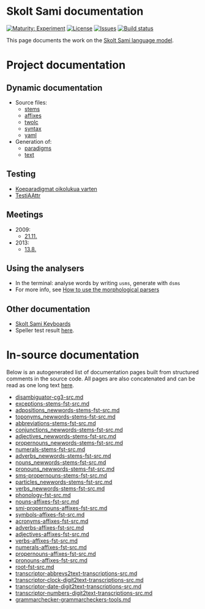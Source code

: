 # Skolt Sami documentation

[![Maturity: Experiment](https://img.shields.io/badge/Maturity-Experiment-black.svg)](https://giellalt.github.io/MaturityClassification.html)
[![License](https://img.shields.io/github/license/giellalt/lang-sms)](https://raw.githubusercontent.com/giellalt/lang-sms/main/LICENSE)
[![Issues](https://img.shields.io/github/issues/giellalt/lang-sms)](https://github.com/giellalt/lang-sms/issues)
[![Build status](https://github.com/giellalt/lang-sms/workflows/Speller%20CI+CD/badge.svg)](https://github.com/giellalt/lang-sms/actions)

This page documents the work on the [Skolt Sami language model](http://github.com/giellalt/lang-sms). 

# Project documentation

## Dynamic documentation

-   Source files:
    - [stems  ](https://github.com/giellalt/lang-sms/tree/main/src/fst/stems/)
    - [affixes](https://github.com/giellalt/lang-sms/tree/main/src/fst/affixes/)
    - [twolc  ](https://github.com/giellalt/lang-sms/tree/main/src/fst/phonology.twolc)
    - [syntax ](https://github.com/giellalt/lang-sms/tree/main/src/syntax/)
    - [yaml   ](https://github.com/giellalt/lang-sms/tree/main/testt/src/gt-norm-yamls/)
-   Generation of:  
    - [paradigms](http://giellatekno.uit.no/cgi/p-sms.fin.html)
    - [text](http://giellatekno.uit.no/cgi/d-sms.fin.html)

## Testing

-   [Koeparadigmat oikolukua varten](KaikkiGeneroidutParadigmat.md)
-   [TestiAAttr](testit/TestiAAttr.md)

## Meetings

-   2009:
    -   [21.11.](meetings/21112009.md)
-   2013:
    -    [13.8.](meetings/130826.md)

## Using the analysers

-   In the terminal: analyse words by writing `usms`, generate with
    `dsms`
-   For more info, see [How to use the morphological
    parsers](/tools/docu-sme-manual.html)

## Other documentation

- [Skolt Sami Keyboards](SkoltSamiKeyboards.md)
- Speller test result [here](speller-report.html).

# In-source documentation

Below is an autogenerated list of documentation pages built from structured comments in the source code. All pages are also concatenated and can be read as one long text [here](sms.md).
* [disambiguator-cg3-src.md](disambiguator-cg3-src.md)
* [exceptions-stems-fst-src.md](exceptions-stems-fst-src.md)
* [adpositions_newwords-stems-fst-src.md](adpositions_newwords-stems-fst-src.md)
* [toponyms_newwords-stems-fst-src.md](toponyms_newwords-stems-fst-src.md)
* [abbreviations-stems-fst-src.md](abbreviations-stems-fst-src.md)
* [conjunctions_newwords-stems-fst-src.md](conjunctions_newwords-stems-fst-src.md)
* [adjectives_newwords-stems-fst-src.md](adjectives_newwords-stems-fst-src.md)
* [propernouns_newwords-stems-fst-src.md](propernouns_newwords-stems-fst-src.md)
* [numerals-stems-fst-src.md](numerals-stems-fst-src.md)
* [adverbs_newwords-stems-fst-src.md](adverbs_newwords-stems-fst-src.md)
* [nouns_newwords-stems-fst-src.md](nouns_newwords-stems-fst-src.md)
* [pronouns_newwords-stems-fst-src.md](pronouns_newwords-stems-fst-src.md)
* [sms-propernouns-stems-fst-src.md](sms-propernouns-stems-fst-src.md)
* [particles_newwords-stems-fst-src.md](particles_newwords-stems-fst-src.md)
* [verbs_newwords-stems-fst-src.md](verbs_newwords-stems-fst-src.md)
* [phonology-fst-src.md](phonology-fst-src.md)
* [nouns-affixes-fst-src.md](nouns-affixes-fst-src.md)
* [smi-propernouns-affixes-fst-src.md](smi-propernouns-affixes-fst-src.md)
* [symbols-affixes-fst-src.md](symbols-affixes-fst-src.md)
* [acronyms-affixes-fst-src.md](acronyms-affixes-fst-src.md)
* [adverbs-affixes-fst-src.md](adverbs-affixes-fst-src.md)
* [adjectives-affixes-fst-src.md](adjectives-affixes-fst-src.md)
* [verbs-affixes-fst-src.md](verbs-affixes-fst-src.md)
* [numerals-affixes-fst-src.md](numerals-affixes-fst-src.md)
* [propernouns-affixes-fst-src.md](propernouns-affixes-fst-src.md)
* [pronouns-affixes-fst-src.md](pronouns-affixes-fst-src.md)
* [root-fst-src.md](root-fst-src.md)
* [transcriptor-abbrevs2text-transcriptions-src.md](transcriptor-abbrevs2text-transcriptions-src.md)
* [transcriptor-clock-digit2text-transcriptions-src.md](transcriptor-clock-digit2text-transcriptions-src.md)
* [transcriptor-date-digit2text-transcriptions-src.md](transcriptor-date-digit2text-transcriptions-src.md)
* [transcriptor-numbers-digit2text-transcriptions-src.md](transcriptor-numbers-digit2text-transcriptions-src.md)
* [grammarchecker-grammarcheckers-tools.md](grammarchecker-grammarcheckers-tools.md)
